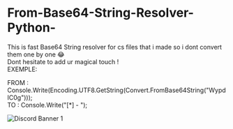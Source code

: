 # From-Base64-String-Resolver-Python-
This is fast Base64 String resolver for cs files that i made so i dont convert them one by one 😂<br>
Dont hesitate to add ur magical touch !<br>
EXEMPLE:

FROM : Console.Write(Encoding.UTF8.GetString(Convert.FromBase64String("WypdIC0g")));<br>
TO : Console.Write("[*] - "); 

<img src="https://discordapp.com/api/guilds/847892794710425631/widget.png?style=banner1" alt="Discord Banner 1"/>
